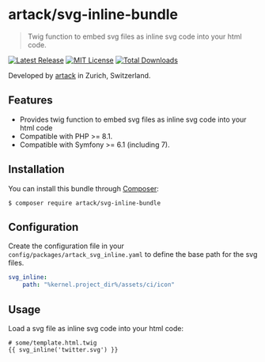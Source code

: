 artack/svg-inline-bundle
============

> Twig function to embed svg files as inline svg code into your html code.


[![Latest Release](https://img.shields.io/packagist/v/artack/svg-inline-bundle.svg)](https://packagist.org/packages/artack/svg-inline-bundle)
[![MIT License](https://img.shields.io/packagist/l/artack/svg-inline-bundle.svg)](http://opensource.org/licenses/MIT)
[![Total Downloads](https://img.shields.io/packagist/dt/artack/svg-inline-bundle.svg)](https://packagist.org/packages/artack/svg-inline-bundle)

Developed by [artack](https://www.artack.ch) in Zurich, Switzerland.


Features
--------

- Provides twig function to embed svg files as inline svg code into your html code
- Compatible with PHP >= 8.1.
- Compatible with Symfony >= 6.1 (including 7).

Installation
------------
You can install this bundle through [Composer](https://getcomposer.org):

```shell
$ composer require artack/svg-inline-bundle
```

Configuration
-----
Create the configuration file in your `config/packages/artack_svg_inline.yaml` to define the base path for the svg files.

```yaml
svg_inline:
    path: "%kernel.project_dir%/assets/ci/icon"
```

Usage
-----
Load a svg file as inline svg code into your html code:

```twig
# some/template.html.twig
{{ svg_inline('twitter.svg') }}
```
